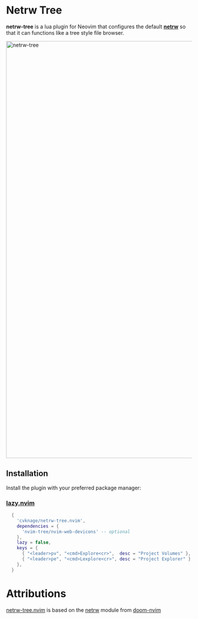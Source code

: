 # Netrw Tree
**netrw-tree** is a lua plugin for Neovim that configures the default **[netrw](https://neovim.io/doc/user/pi_netrw.html)** so that it can functions like a tree style file browser.

<img width="1133" alt="netrw-tree" src="https://github.com/cvknage/netrw-tree.nvim/assets/609099/b2cde8c7-af80-42c4-8278-2129103ac4dc">

## Installation
Install the plugin with your preferred package manager:

### [lazy.nvim](https://github.com/folke/lazy.nvim)
```lua
  {
    'cvknage/netrw-tree.nvim',
    dependencies = {
      'nvim-tree/nvim-web-devicons' -- optional
    },
    lazy = false,
    keys = {
      { "<leader>pv", "<cmd>Explore<cr>",  desc = "Project Volumes" },
      { "<leader>pe", "<cmd>Lexplore<cr>", desc = "Project Explorer" },
    },
  }
```
# Attributions

[netrw-tree.nvim](https://github.com/cvknage/netrw-tree.nvim) is based on the [netrw](https://github.com/doom-neovim/doom-nvim/tree/main/lua/doom/modules/features/netrw) module from [doom-nvim](https://github.com/doom-neovim/doom-nvim)
